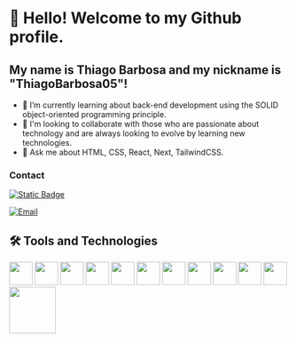 # 👋 Hello! Welcome to my Github profile.
## My name is Thiago Barbosa and my nickname is "ThiagoBarbosa05"!



- 🌱 I’m currently learning about back-end development using the SOLID object-oriented programming principle.
- 👯 I'm looking to collaborate with those who are passionate about technology and are always looking to evolve by learning new technologies.
- 💬 Ask me about HTML, CSS, React, Next, TailwindCSS.

### Contact

[![Static Badge](https://img.shields.io/badge/Thiago_Barbosa-0?style=social&logo=linkedin&logoColor=blue&labelColor=blue&color=blue)](https://www.linkedin.com/in/thiago-barbosa1999/)


[![Email](https://img.shields.io/badge/thiagon16@hotmail.com-blue?style=flat-square&logo=gmail&logoColor=white)](mailto:thiagon16@hotmail.com)

## 🛠 Tools and Technologies
<div><img src="https://cdn.jsdelivr.net/gh/devicons/devicon/icons/html5/html5-original.svg" width="42px" />
<img src="https://cdn.jsdelivr.net/gh/devicons/devicon/icons/css3/css3-original.svg" width="42px"  />
<img src="https://cdn.jsdelivr.net/gh/devicons/devicon/icons/javascript/javascript-original.svg" width="42px"  />
<img src="https://cdn.jsdelivr.net/gh/devicons/devicon/icons/react/react-original.svg" width="42px"  />
<img src="https://cdn.jsdelivr.net/gh/devicons/devicon/icons/redux/redux-original.svg" width="42px" />
<img src="https://cdn.jsdelivr.net/gh/devicons/devicon/icons/nextjs/nextjs-original.svg" width="42px"  />
<img src="https://cdn.jsdelivr.net/gh/devicons/devicon/icons/tailwindcss/tailwindcss-plain.svg" width="42px"  />
<img src="https://cdn.jsdelivr.net/gh/devicons/devicon/icons/git/git-original.svg" width="42px"  />
<img src="https://cdn.jsdelivr.net/gh/devicons/devicon/icons/nodejs/nodejs-original.svg" width="42px" />
<img src="https://cdn.jsdelivr.net/gh/devicons/devicon/icons/postgresql/postgresql-original.svg" width="42px" />
<img src="https://cdn.jsdelivr.net/gh/devicons/devicon/icons/express/express-original.svg" width="42px" />
<img src="https://seeklogo.com/images/F/fastify-logo-370DF51F2E-seeklogo.com.png" width="84px" />
</div>



